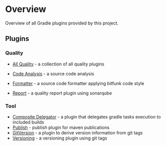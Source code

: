# Overview

Overview of all Gradle plugins provided by this project.

## Plugins

### Quality

- [All Quality](../docs/src/plugins/quality/index.md) - a collection of all quality plugins

- [Code Analysis](../docs/src/plugins/quality/code-analysis/index.md) - a source code analysis
- [Formatter](../docs/src/plugins/quality/formatter/index.md) - a source code formatter applying bitfunk code style
- [Report](../docs/src/plugins/quality/report/index.md) - a quality report plugin using sonarqube

### Tool

- [Composite Delegator](tool/composite-delegator/README.md) - a plugin that delegates gradle tasks execution to included builds
- [Publish](tool/publish/README.md) - publish plugin for maven publications
- [GitVersion](tool/git-version/README.md) - a plugin to derive version information from git tags
- [Versioning](tool/versioning/README.md) - a versioning plugin using git tags

